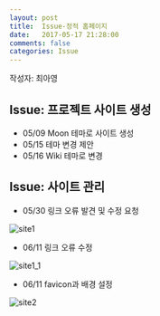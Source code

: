 ```yaml
---
layout: post
title:  Issue-정적 홈페이지
date:   2017-05-17 21:28:00
comments: false
categories: Issue
---
```

작성자: 최아영

## Issue: 프로젝트 사이트 생성
* 05/09 Moon 테마로 사이트 생성
* 05/15 테마 변경 제안
* 05/16 Wiki 테마로 변경

## Issue: 사이트 관리
* 05/30 링크 오류 발견 및 수정 요청

![site1](https://17-1-skku-oss.github.io/126B/images/issue/site1.png)

* 06/11 링크 오류 수정

![site1_1](https://17-1-skku-oss.github.io/126B/images/issue/site1.png)

* 06/11 favicon과 배경 설정

![site2](https://17-1-skku-oss.github.io/126B/images/issue/site2.png)

